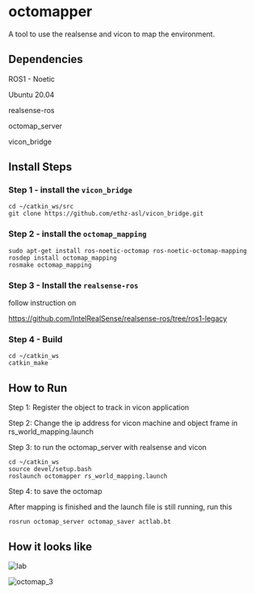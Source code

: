 # octomapper

A tool to use the realsense and vicon to map the environment.

## Dependencies

ROS1 - Noetic

Ubuntu 20.04

realsense-ros

octomap_server

vicon_bridge



## Install Steps

### Step 1 - install the `vicon_bridge`

```
cd ~/catkin_ws/src
git clone https://github.com/ethz-asl/vicon_bridge.git
```

### Step 2 - install the `octomap_mapping` 

```
sudo apt-get install ros-noetic-octomap ros-noetic-octomap-mapping
rosdep install octomap_mapping
rosmake octomap_mapping
```

### Step 3 - Install the `realsense-ros`

follow instruction on

https://github.com/IntelRealSense/realsense-ros/tree/ros1-legacy



### Step 4 - Build

```
cd ~/catkin_ws
catkin_make
```



## How to Run

Step 1: Register the object to track in vicon application

Step 2: Change the ip address for vicon machine and object frame in rs_world_mapping.launch

Step 3: to run the octomap_server with realsense and vicon

```
cd ~/catkin_ws
source devel/setup.bash
roslaunch octomapper rs_world_mapping.launch
```

Step 4: to save the octomap

After mapping is finished and the launch file is still running, run this

```
rosrun octomap_server octomap_saver actlab.bt
```



## How it looks like

![lab](/home/lishuo/catkin_ws/src/octomapper/images/lab.jpg)

![octomap_3](/home/lishuo/catkin_ws/src/octomapper/images/octomap_3.png)